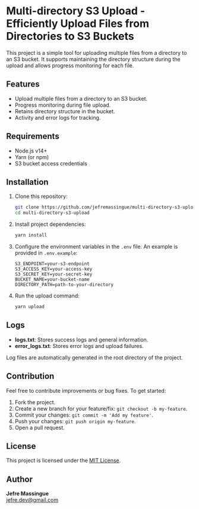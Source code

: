 # Multi-directory S3 Upload - Efficiently Upload Files from Directories to S3 Buckets

This project is a simple tool for uploading multiple files from a directory to an S3 bucket. It supports maintaining the directory structure during the upload and allows progress monitoring for each file.

## Features

- Upload multiple files from a directory to an S3 bucket.
- Progress monitoring during file upload.
- Retains directory structure in the bucket.
- Activity and error logs for tracking.

## Requirements

- Node.js v14+
- Yarn (or npm)
- S3 bucket access credentials

## Installation

1. Clone this repository:

   ```bash
   git clone https://github.com/jefremassingue/multi-directory-s3-upload.git
   cd multi-directory-s3-upload
   ```

2. Install project dependencies:

   ```bash
   yarn install
   ```

3. Configure the environment variables in the `.env` file. An example is provided in `.env.example`:

   ```
   S3_ENDPOINT=your-s3-endpoint
   S3_ACCESS_KEY=your-access-key
   S3_SECRET_KEY=your-secret-key
   BUCKET_NAME=your-bucket-name
   DIRECTORY_PATH=path-to-your-directory
   ```

4. Run the upload command:

   ```bash
   yarn upload
   ```

## Logs

- **logs.txt**: Stores success logs and general information.
- **error_logs.txt**: Stores error logs and upload failures.

Log files are automatically generated in the root directory of the project.

## Contribution

Feel free to contribute improvements or bug fixes. To get started:

1. Fork the project.
2. Create a new branch for your feature/fix: `git checkout -b my-feature`.
3. Commit your changes: `git commit -m 'Add my feature'`.
4. Push your changes: `git push origin my-feature`.
5. Open a pull request.

## License

This project is licensed under the [MIT License](LICENSE).

## Author

**Jefre Massingue**  
[jefre.dev@gmail.com](mailto:jefre.dev@gmail.com)
